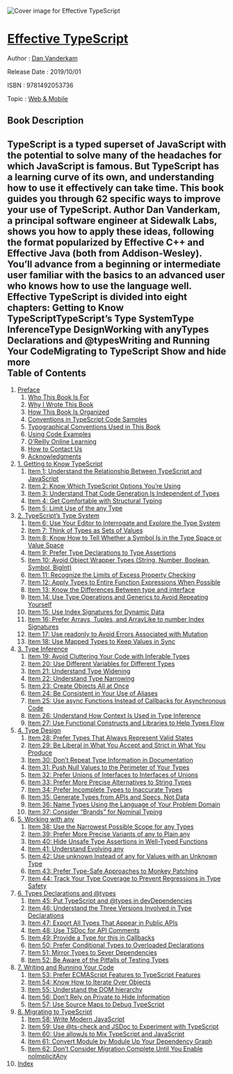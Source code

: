 ![Cover image for Effective TypeScript](https://imgdetail.ebookreading.net/cover/cover/web_mobile/EB9781492053736.jpg)

[Effective TypeScript](https://ebookreading.net/view/book/Effective+TypeScript-EB9781492053736_1.html "Effective TypeScript")
====================================================================================================================

Author : [Dan Vanderkam](https://ebookreading.net/search/author/Dan+Vanderkam)

Release Date : 2019/10/01

ISBN : 9781492053736

Topic : [Web & Mobile](https://ebookreading.net/search/category/web-mobile)

Book Description
-----------------

 TypeScript is a typed superset of JavaScript with the potential to solve many of the headaches for which JavaScript is famous. But TypeScript has a learning curve of its own, and understanding how to use it effectively can take time. This book guides you through 62 specific ways to improve your use of TypeScript.
Author Dan Vanderkam, a principal software engineer at Sidewalk Labs, shows you how to apply these ideas, following the format popularized by Effective C++ and Effective Java (both from Addison-Wesley). You’ll advance from a beginning or intermediate user familiar with the basics to an advanced user who knows how to use the language well.
Effective TypeScript is divided into eight chapters:
Getting to Know TypeScriptTypeScript’s Type SystemType InferenceType DesignWorking with anyTypes Declarations and @typesWriting and Running Your CodeMigrating to TypeScript        Show and hide more                
Table of Contents
-----------------

1. [Preface](https://ebookreading.net/view/book/Effective+TypeScript-EB9781492053736_6.html#idm45331689637016)
    1. [Who This Book Is For](https://ebookreading.net/view/book/Effective+TypeScript-EB9781492053736_6.html#idm45331680885592)
    1. [Why I Wrote This Book](https://ebookreading.net/view/book/Effective+TypeScript-EB9781492053736_6.html#idm45331689484712)
    1. [How This Book Is Organized](https://ebookreading.net/view/book/Effective+TypeScript-EB9781492053736_6.html#idm45331689453080)
    1. [Conventions in TypeScript Code Samples](https://ebookreading.net/view/book/Effective+TypeScript-EB9781492053736_6.html#idm45331689651720)
    1. [Typographical Conventions Used in This Book](https://ebookreading.net/view/book/Effective+TypeScript-EB9781492053736_6.html#idm45331689651096)
    1. [Using Code Examples](https://ebookreading.net/view/book/Effective+TypeScript-EB9781492053736_6.html#idm45331689009192)
    1. [O’Reilly Online Learning](https://ebookreading.net/view/book/Effective+TypeScript-EB9781492053736_6.html#idm45331689001064)
    1. [How to Contact Us](https://ebookreading.net/view/book/Effective+TypeScript-EB9781492053736_6.html#idm45331688995080)
    1. [Acknowledgments](https://ebookreading.net/view/book/Effective+TypeScript-EB9781492053736_6.html#idm45331688950584)
1. [1. Getting to Know TypeScript](https://ebookreading.net/view/book/Effective+TypeScript-EB9781492053736_7.html#ch-intro)
    1. [Item 1: Understand the Relationship Between TypeScript and JavaScript](https://ebookreading.net/view/book/Effective+TypeScript-EB9781492053736_7.html#ts-vs-js)
    1. [Item 2: Know Which TypeScript Options You’re Using](https://ebookreading.net/view/book/Effective+TypeScript-EB9781492053736_7.html#which-ts)
    1. [Item 3: Understand That Code Generation Is Independent of Types](https://ebookreading.net/view/book/Effective+TypeScript-EB9781492053736_7.html#independent)
    1. [Item 4: Get Comfortable with Structural Typing](https://ebookreading.net/view/book/Effective+TypeScript-EB9781492053736_7.html#structural)
    1. [Item 5: Limit Use of the any Type](https://ebookreading.net/view/book/Effective+TypeScript-EB9781492053736_7.html#any)
1. [2. TypeScript’s Type System](https://ebookreading.net/view/book/Effective+TypeScript-EB9781492053736_8.html#ch-types)
    1. [Item 6: Use Your Editor to Interrogate and Explore the Type System](https://ebookreading.net/view/book/Effective+TypeScript-EB9781492053736_8.html#editor)
    1. [Item 7: Think of Types as Sets of Values](https://ebookreading.net/view/book/Effective+TypeScript-EB9781492053736_8.html#types-as-sets)
    1. [Item 8: Know How to Tell Whether a Symbol Is in the Type Space or Value Space](https://ebookreading.net/view/book/Effective+TypeScript-EB9781492053736_8.html#type-value-space)
    1. [Item 9: Prefer Type Declarations to Type Assertions](https://ebookreading.net/view/book/Effective+TypeScript-EB9781492053736_8.html#prefer-declarations)
    1. [Item 10: Avoid Object Wrapper Types (String, Number, Boolean, Symbol, BigInt)](https://ebookreading.net/view/book/Effective+TypeScript-EB9781492053736_8.html#avoid-object-wrappe)
    1. [Item 11: Recognize the Limits of Excess Property Checking](https://ebookreading.net/view/book/Effective+TypeScript-EB9781492053736_8.html#excess-property-che)
    1. [Item 12: Apply Types to Entire Function Expressions When Possible](https://ebookreading.net/view/book/Effective+TypeScript-EB9781492053736_8.html#type-entire-functio)
    1. [Item 13: Know the Differences Between type and interface](https://ebookreading.net/view/book/Effective+TypeScript-EB9781492053736_8.html#type-vs-interface)
    1. [Item 14: Use Type Operations and Generics to Avoid Repeating Yourself](https://ebookreading.net/view/book/Effective+TypeScript-EB9781492053736_8.html#map-between-types)
    1. [Item 15: Use Index Signatures for Dynamic Data](https://ebookreading.net/view/book/Effective+TypeScript-EB9781492053736_8.html#index-for-dynamic)
    1. [Item 16: Prefer Arrays, Tuples, and ArrayLike to number Index Signatures](https://ebookreading.net/view/book/Effective+TypeScript-EB9781492053736_8.html#number-index)
    1. [Item 17: Use readonly to Avoid Errors Associated with Mutation](https://ebookreading.net/view/book/Effective+TypeScript-EB9781492053736_8.html#readonly)
    1. [Item 18: Use Mapped Types to Keep Values in Sync](https://ebookreading.net/view/book/Effective+TypeScript-EB9781492053736_8.html#values-in-sync)
1. [3. Type Inference](https://ebookreading.net/view/book/Effective+TypeScript-EB9781492053736_9.html#ch-inference)
    1. [Item 19: Avoid Cluttering Your Code with Inferable Types](https://ebookreading.net/view/book/Effective+TypeScript-EB9781492053736_9.html#avoid-inferable)
    1. [Item 20: Use Different Variables for Different Types](https://ebookreading.net/view/book/Effective+TypeScript-EB9781492053736_9.html#one-var-one-type)
    1. [Item 21: Understand Type Widening](https://ebookreading.net/view/book/Effective+TypeScript-EB9781492053736_9.html#widening)
    1. [Item 22: Understand Type Narrowing](https://ebookreading.net/view/book/Effective+TypeScript-EB9781492053736_9.html#narrowing)
    1. [Item 23: Create Objects All at Once](https://ebookreading.net/view/book/Effective+TypeScript-EB9781492053736_9.html#all-at-once)
    1. [Item 24: Be Consistent in Your Use of Aliases](https://ebookreading.net/view/book/Effective+TypeScript-EB9781492053736_9.html#avoid-aliasing)
    1. [Item 25: Use async Functions Instead of Callbacks for Asynchronous Code](https://ebookreading.net/view/book/Effective+TypeScript-EB9781492053736_9.html#use-async-await)
    1. [Item 26: Understand How Context Is Used in Type Inference](https://ebookreading.net/view/book/Effective+TypeScript-EB9781492053736_9.html#context-inference)
    1. [Item 27: Use Functional Constructs and Libraries to Help Types Flow](https://ebookreading.net/view/book/Effective+TypeScript-EB9781492053736_9.html#well-typed-libs)
1. [4. Type Design](https://ebookreading.net/view/book/Effective+TypeScript-EB9781492053736_10.html#ch-design)
    1. [Item 28: Prefer Types That Always Represent Valid States](https://ebookreading.net/view/book/Effective+TypeScript-EB9781492053736_10.html#valid-states)
    1. [Item 29: Be Liberal in What You Accept and Strict in What You Produce](https://ebookreading.net/view/book/Effective+TypeScript-EB9781492053736_10.html#loose-accept-strict)
    1. [Item 30: Don’t Repeat Type Information in Documentation](https://ebookreading.net/view/book/Effective+TypeScript-EB9781492053736_10.html#jsdoc-repeat)
    1. [Item 31: Push Null Values to the Perimeter of Your Types](https://ebookreading.net/view/book/Effective+TypeScript-EB9781492053736_10.html#null-values-to-peri)
    1. [Item 32: Prefer Unions of Interfaces to Interfaces of Unions](https://ebookreading.net/view/book/Effective+TypeScript-EB9781492053736_10.html#union-of-interfaces)
    1. [Item 33: Prefer More Precise Alternatives to String Types](https://ebookreading.net/view/book/Effective+TypeScript-EB9781492053736_10.html#avoid-strings)
    1. [Item 34: Prefer Incomplete Types to Inaccurate Types](https://ebookreading.net/view/book/Effective+TypeScript-EB9781492053736_10.html#incomplete-over-inn)
    1. [Item 35: Generate Types from APIs and Specs, Not Data](https://ebookreading.net/view/book/Effective+TypeScript-EB9781492053736_10.html#consider-codegen)
    1. [Item 36: Name Types Using the Language of Your Problem Domain](https://ebookreading.net/view/book/Effective+TypeScript-EB9781492053736_10.html#language-of-domain)
    1. [Item 37: Consider “Brands” for Nominal Typing](https://ebookreading.net/view/book/Effective+TypeScript-EB9781492053736_10.html#brands)
1. [5. Working with any](https://ebookreading.net/view/book/Effective+TypeScript-EB9781492053736_11.html#ch-any)
    1. [Item 38: Use the Narrowest Possible Scope for any Types](https://ebookreading.net/view/book/Effective+TypeScript-EB9781492053736_11.html#narrowest-any)
    1. [Item 39: Prefer More Precise Variants of any to Plain any](https://ebookreading.net/view/book/Effective+TypeScript-EB9781492053736_11.html#specific-any)
    1. [Item 40: Hide Unsafe Type Assertions in Well-Typed Functions](https://ebookreading.net/view/book/Effective+TypeScript-EB9781492053736_11.html#hide-unsafe-casts)
    1. [Item 41: Understand Evolving any](https://ebookreading.net/view/book/Effective+TypeScript-EB9781492053736_11.html#evolving-any)
    1. [Item 42: Use unknown Instead of any for Values with an Unknown Type](https://ebookreading.net/view/book/Effective+TypeScript-EB9781492053736_11.html#never-unknown)
    1. [Item 43: Prefer Type-Safe Approaches to Monkey Patching](https://ebookreading.net/view/book/Effective+TypeScript-EB9781492053736_11.html#type-safe-monkey)
    1. [Item 44: Track Your Type Coverage to Prevent Regressions in Type Safety](https://ebookreading.net/view/book/Effective+TypeScript-EB9781492053736_11.html#type-percentage)
1. [6. Types Declarations and @types](https://ebookreading.net/view/book/Effective+TypeScript-EB9781492053736_12.html#ch-declarations)
    1. [Item 45: Put TypeScript and @types in devDependencies](https://ebookreading.net/view/book/Effective+TypeScript-EB9781492053736_12.html#dev-dependencies)
    1. [Item 46: Understand the Three Versions Involved in Type Declarations](https://ebookreading.net/view/book/Effective+TypeScript-EB9781492053736_12.html#three-versions)
    1. [Item 47: Export All Types That Appear in Public APIs](https://ebookreading.net/view/book/Effective+TypeScript-EB9781492053736_12.html#export-your-types)
    1. [Item 48: Use TSDoc for API Comments](https://ebookreading.net/view/book/Effective+TypeScript-EB9781492053736_12.html#use-tsdoc)
    1. [Item 49: Provide a Type for this in Callbacks](https://ebookreading.net/view/book/Effective+TypeScript-EB9781492053736_12.html#this-in-callbacks)
    1. [Item 50: Prefer Conditional Types to Overloaded Declarations](https://ebookreading.net/view/book/Effective+TypeScript-EB9781492053736_12.html#conditional-overloa)
    1. [Item 51: Mirror Types to Sever Dependencies](https://ebookreading.net/view/book/Effective+TypeScript-EB9781492053736_12.html#mirror-types-for-de)
    1. [Item 52: Be Aware of the Pitfalls of Testing Types](https://ebookreading.net/view/book/Effective+TypeScript-EB9781492053736_12.html#test-your-types)
1. [7. Writing and Running Your Code](https://ebookreading.net/view/book/Effective+TypeScript-EB9781492053736_13.html#ch-write-run)
    1. [Item 53: Prefer ECMAScript Features to TypeScript Features](https://ebookreading.net/view/book/Effective+TypeScript-EB9781492053736_13.html#avoid-non-ecma)
    1. [Item 54: Know How to Iterate Over Objects](https://ebookreading.net/view/book/Effective+TypeScript-EB9781492053736_13.html#iterate-objects)
    1. [Item 55: Understand the DOM hierarchy](https://ebookreading.net/view/book/Effective+TypeScript-EB9781492053736_13.html#understand-the-dom)
    1. [Item 56: Don’t Rely on Private to Hide Information](https://ebookreading.net/view/book/Effective+TypeScript-EB9781492053736_13.html#private-rely)
    1. [Item 57: Use Source Maps to Debug TypeScript](https://ebookreading.net/view/book/Effective+TypeScript-EB9781492053736_13.html#source-maps-debug)
1. [8. Migrating to TypeScript](https://ebookreading.net/view/book/Effective+TypeScript-EB9781492053736_14.html#ch-migrate)
    1. [Item 58: Write Modern JavaScript](https://ebookreading.net/view/book/Effective+TypeScript-EB9781492053736_14.html#write-modern-js)
    1. [Item 59: Use @ts-check and JSDoc to Experiment with TypeScript](https://ebookreading.net/view/book/Effective+TypeScript-EB9781492053736_14.html#jsdoc-tscheck)
    1. [Item 60: Use allowJs to Mix TypeScript and JavaScript](https://ebookreading.net/view/book/Effective+TypeScript-EB9781492053736_14.html#allowjs)
    1. [Item 61: Convert Module by Module Up Your Dependency Graph](https://ebookreading.net/view/book/Effective+TypeScript-EB9781492053736_14.html#convert-up-the-grap)
    1. [Item 62: Don’t Consider Migration Complete Until You Enable noImplicitAny](https://ebookreading.net/view/book/Effective+TypeScript-EB9781492053736_14.html#start-loose)
1. [Index](https://ebookreading.net/view/book/Effective+TypeScript-EB9781492053736_15.html#idm45331641102184)
